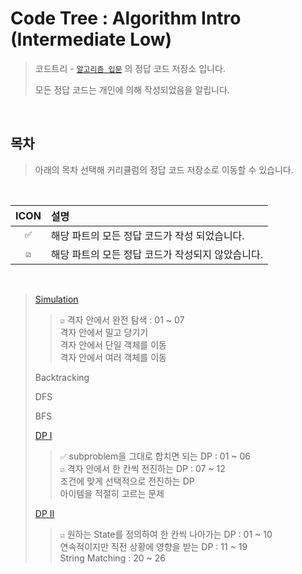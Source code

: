 # Code Tree : Algorithm Intro (Intermediate Low)

> 코드트리 - [`알고리즘 입문`](https://codetree.ai/missions?missionId=2) 의 정답 코드 저장소 입니다.
>
> 모든 정답 코드는 개인에 의해 작성되었음을 알립니다.

<br/>

## 목차

> 아래의 목차 선택해 커리큘럼의 정답 코드 저장소로 이동할 수 있습니다.


<br/>

| ICON | 설명 |
| :---: | :--- |
| `✅` | 해당 파트의 모든 정답 코드가 작성 되었습니다.
| `☑️` | 해당 파트의 모든 정답 코드가 작성되지 않았습니다.

<br/>

> [Simulation](https://github.com/rogi-rogi/problem-solving/tree/main/Code%20Tree/Algorithm%20Intro/Simulation)
> > `☑️` 격자 안에서 완전 탐색 : 01 ~ 07 <br/>
> > 격자 안에서 밀고 당기기 <br/>
> > 격자 안에서 단일 객체를 이동 <br/>
> > 격자 안에서 여러 객체를 이동 <br/>
> 
> Backtracking
> 
> DFS
> 
> BFS
> 
> [DP I](https://github.com/rogi-rogi/problem-solving/tree/main/Code%20Tree/Algorithm%20Intro/DP%20I)
> > `✅` subproblem을 그대로 합치면 되는 DP : 01 ~ 06 <br/>
> > `☑️` 격자 안에서 한 칸씩 전진하는 DP : 07 ~ 12 <br/>
> > 조건에 맞게 선택적으로 전진하는 DP <br/>
> > 아이템을 적절히 고르는 문제 <br/>
>
> [DP II](https://github.com/rogi-rogi/problem-solving/tree/main/Code%20Tree/Algorithm%20Intro/DP%20II) </br>
> > `☑️` 원하는 State를 정의하여 한 칸씩 나아가는 DP : 01 ~ 10 <br/>
> > 연속적이지만 직전 상황에 영향을 받는 DP : 11 ~ 19 <br/>
> > String Matching : 20 ~ 26 <br/>
